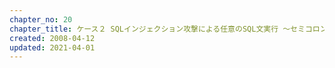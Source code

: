 ```yaml
---
chapter_no: 20
chapter_title: ケース２ SQLインジェクション攻撃による任意のSQL文実行 〜セミコロンで分割〜
created: 2008-04-12
updated: 2021-04-01
---
```

